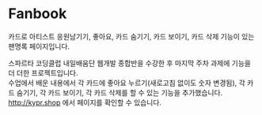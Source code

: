 # Fanbook
카드로 아티스트 응원남기기, 좋아요, 카드 숨기기, 카드 보이기, 카드 삭제 기능이 있는 팬명록 페이지입니다.  

스파르타 코딩클럽 내일배움단 웹개발 종합반을 수강한 후 마지막 주차 과제에 기능을 더 더한 프로젝트입니다.  
수업에서 배운 내용에서 각 카드에 좋아요 누르기(새로고침 없이도 숫자 변경됨), 각 카드 숨기기, 각 카드 보이기, 각 카드 삭제를 할 수 있는 기능을 추가했습니다.  
http://kypr.shop 에서 페이지를 확인할 수 있습니다.
